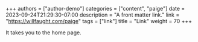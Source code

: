 +++
authors = ["author-demo"]
categories = ["content", "paige"]
date = 2023-09-24T21:29:30-07:00
description = "A front matter link."
link = "https://willfaught.com/paige"
tags = ["link"]
title = "Link"
weight = 70
+++

It takes you to the home page.
